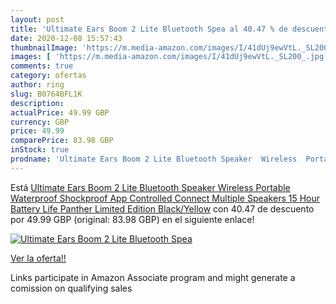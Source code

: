 ```yaml
---
layout: post
title: 'Ultimate Ears Boom 2 Lite Bluetooth Spea al 40.47 % de descuento'
date: 2020-12-08 15:57:43
thumbnailImage: 'https://m.media-amazon.com/images/I/41dUj9ewVtL._SL200_.jpg'
images: [ 'https://m.media-amazon.com/images/I/41dUj9ewVtL._SL200_.jpg' ]
comments: true
category: ofertas
author: ring
slug: B0764BFL1K
description:
actualPrice: 49.99 GBP
currency: GBP
price: 49.99
comparePrice: 83.98 GBP
inStock: true
prodname: 'Ultimate Ears Boom 2 Lite Bluetooth Speaker  Wireless  Portable  Waterproof  Shockproof  App Controlled  Connect Multiple Speakers  15 Hour Battery Life Panther Limited Edition  Black/Yellow'
---
```


Está [Ultimate Ears Boom 2 Lite Bluetooth Speaker  Wireless  Portable  Waterproof  Shockproof  App Controlled  Connect Multiple Speakers  15 Hour Battery Life Panther Limited Edition  Black/Yellow](https://www.amazon.co.uk/dp/B0764BFL1K/?tag=tolees0a-21) con 40.47 de descuento por 49.99 GBP (original: 83.98 GBP) en el siguiente enlace!

[![Ultimate Ears Boom 2 Lite Bluetooth Spea](https://m.media-amazon.com/images/I/41dUj9ewVtL._SL200_.jpg)](https://www.amazon.co.uk/dp/B0764BFL1K/?tag=tolees0a-21)

[Ver la oferta!!](https://www.amazon.co.uk/dp/B0764BFL1K/?tag=tolees0a-21)

Links participate in Amazon Associate program and might generate a comission on qualifying sales


